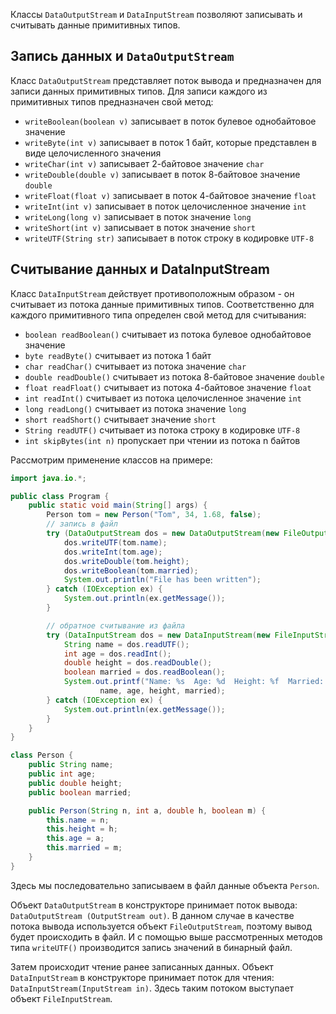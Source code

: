 Классы `DataOutputStream` и `DataInputStream` позволяют записывать и считывать данные примитивных типов.

## Запись данных и `DataOutputStream`
Класс `DataOutputStream` представляет поток вывода и предназначен для записи данных примитивных типов. Для записи каждого из примитивных типов предназначен свой метод:
- `writeBoolean(boolean v)` записывает в поток булевое однобайтовое значение
- `writeByte(int v)` записывает в поток 1 байт, которые представлен в виде целочисленного значения
- `writeChar(int v)` записывает 2-байтовое значение `char`
- `writeDouble(double v)` записывает в поток 8-байтовое значение `double`
- `writeFloat(float v)` записывает в поток 4-байтовое значение `float`
- `writeInt(int v)` записывает в поток целочисленное значение `int`
- `writeLong(long v)` записывает в поток значение `long`
- `writeShort(int v)` записывает в поток значение `short`
- `writeUTF(String str)` записывает в поток строку в кодировке `UTF-8`

## Считывание данных и DataInputStream
Класс `DataInputStream` действует противоположным образом - он считывает из потока данные примитивных типов. Соответственно для каждого примитивного типа определен свой метод для считывания:

- `boolean readBoolean()` считывает из потока булевое однобайтовое значение
- `byte readByte()` считывает из потока 1 байт
- `char readChar()` считывает из потока значение `char`
- `double readDouble()` считывает из потока 8-байтовое значение `double`
- `float readFloat()` считывает из потока 4-байтовое значение `float`
- `int readInt()` считывает из потока целочисленное значение `int`
- `long readLong()` считывает из потока значение `long`
- `short readShort()` считывает значение `short`
- `String readUTF()` считывает из потока строку в кодировке `UTF-8`
- `int skipBytes(int n)` пропускает при чтении из потока n байтов

Рассмотрим применение классов на примере:
```java
import java.io.*;

public class Program {
    public static void main(String[] args) {
        Person tom = new Person("Tom", 34, 1.68, false);
        // запись в файл
        try (DataOutputStream dos = new DataOutputStream(new FileOutputStream("data.bin"))) {
            dos.writeUTF(tom.name);
            dos.writeInt(tom.age);
            dos.writeDouble(tom.height);
            dos.writeBoolean(tom.married);
            System.out.println("File has been written");
        } catch (IOException ex) {
            System.out.println(ex.getMessage());
        }

        // обратное считывание из файла
        try (DataInputStream dos = new DataInputStream(new FileInputStream("data.bin"))) {
            String name = dos.readUTF();
            int age = dos.readInt();
            double height = dos.readDouble();
            boolean married = dos.readBoolean();
            System.out.printf("Name: %s  Age: %d  Height: %f  Married: %b",
                    name, age, height, married);
        } catch (IOException ex) {
            System.out.println(ex.getMessage());
        }
    }
}

class Person {
    public String name;
    public int age;
    public double height;
    public boolean married;

    public Person(String n, int a, double h, boolean m) {
        this.name = n;
        this.height = h;
        this.age = a;
        this.married = m;
    }
}
```

Здесь мы последовательно записываем в файл данные объекта `Person`.

Объект `DataOutputStream` в конструкторе принимает поток вывода: `DataOutputStream (OutputStream out)`. В данном случае в качестве потока вывода используется объект `FileOutputStream`, поэтому вывод будет происходить в файл. И с помощью выше рассмотренных методов типа `writeUTF()` производится запись значений в бинарный файл.

Затем происходит чтение ранее записанных данных. Объект `DataInputStream` в конструкторе принимает поток для чтения: `DataInputStream(InputStream in)`. Здесь таким потоком выступает объект `FileInputStream`.